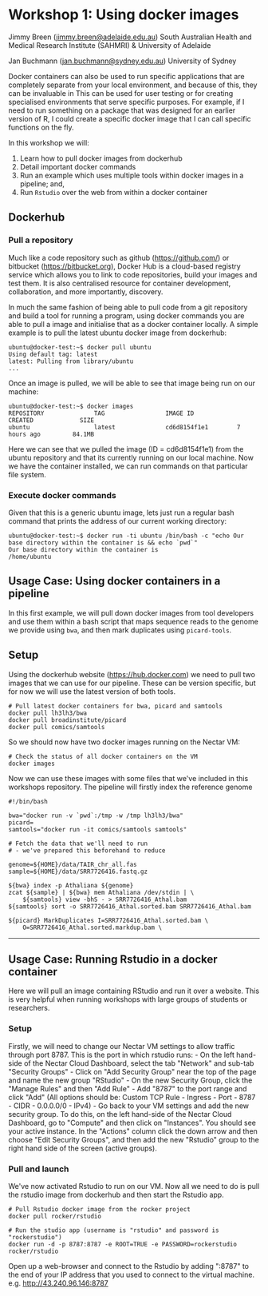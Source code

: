 # Workshop 1: Using docker images

Jimmy Breen (jimmy.breen@adelaide.edu.au)
South Australian Health and Medical Research Institute (SAHMRI) &
University of Adelaide

Jan Buchmann (jan.buchmann@sydney.edu.au)
University of Sydney

Docker containers can also be used to run specific applications that are completely separate from your local environment, and because of this, they can be invaluable in  This can be used for user testing or for creating specialised environments that serve specific purposes. For example, if I need to run something on a package that was designed for an earlier version of R, I could create a specific docker image that I can call specific functions on the fly.

In this workshop we will:
1. Learn how to pull docker images from dockerhub
2. Detail important docker commands
3. Run an example which uses multiple tools within docker images in a pipeline; and,
4. Run `Rstudio` over the web from within a docker container

## Dockerhub

### Pull a repository
Much like a code repository such as github (https://github.com/) or bitbucket (https://bitbucket.org), Docker Hub is a cloud-based registry service which allows you to link to code repositories, build your images and test them. It is also centralised resource for container development, collaboration, and more importantly, discovery.

In much the same fashion of being able to pull code from a git repository and build a tool for running a program, using docker commands you are able to pull a image and initialise that as a docker container locally. A simple example is to pull the latest ubuntu docker image from dockerhub:

    ubuntu@docker-test:~$ docker pull ubuntu
    Using default tag: latest
    latest: Pulling from library/ubuntu
    ...

Once an image is pulled, we will be able to see that image being run on our machine:

    ubuntu@docker-test:~$ docker images
    REPOSITORY              TAG                 IMAGE ID            CREATED             SIZE
    ubuntu                  latest              cd6d8154f1e1        7 hours ago         84.1MB

Here we can see that we pulled the image (ID = cd6d8154f1e1) from the ubuntu repository and that its currently running on our local machine. Now we have the container installed, we can run commands on that particular file system.

### Execute docker commands

 Given that this is a generic ubuntu image, lets just run a regular bash command that prints the address of our current working directory:

    ubuntu@docker-test:~$ docker run -ti ubuntu /bin/bash -c "echo Our base directory within the container is && echo `pwd`"
    Our base directory within the container is
    /home/ubuntu



## Usage Case: Using docker containers in a pipeline

In this first example, we will pull down docker images from tool developers and use them within a bash script that maps sequence reads to the genome we provide using `bwa`, and then mark duplicates using `picard-tools`.

## Setup

Using the dockerhub website (https://hub.docker.com) we need to pull two images that we can use for our pipeline. These can be version specific, but for now we will use the latest version of both tools.

    # Pull latest docker containers for bwa, picard and samtools
    docker pull lh3lh3/bwa
    docker pull broadinstitute/picard
    docker pull comics/samtools

So we should now have two docker images running on the Nectar VM:

    # Check the status of all docker containers on the VM
    docker images

Now we can use these images with some files that we've included in this workshops repository. The pipeline will firstly index the reference genome

    #!/bin/bash

    bwa="docker run -v `pwd`:/tmp -w /tmp lh3lh3/bwa"
    picard=
    samtools="docker run -it comics/samtools samtools"

    # Fetch the data that we'll need to run
    # - we've prepared this beforehand to reduce

    genome=${HOME}/data/TAIR_chr_all.fas
    sample=${HOME}/data/SRR7726416.fastq.gz

    ${bwa} index -p Athaliana ${genome}
    zcat ${sample} | ${bwa} mem Athaliana /dev/stdin | \
        ${samtools} view -bhS - > SRR7726416_Athal.bam
    ${samtools} sort -o SRR7726416_Athal.sorted.bam SRR7726416_Athal.bam

    ${picard} MarkDuplicates I=SRR7726416_Athal.sorted.bam \
        O=SRR7726416_Athal.sorted.markdup.bam \


---

## Usage Case: Running Rstudio in a docker container


Here we will pull an image containing RStudio and run it over a website. This is very helpful when running workshops with large groups of students or researchers.

### Setup

Firstly, we will need to change our Nectar VM settings to allow traffic through port 8787. This is the port in which rstudio runs:
    - On the left hand-side of the Nectar Cloud Dashboard, select the tab "Network" and sub-tab "Security Groups"
    - Click on "Add Security Group" near the top of the page and name the new group "RStudio"
    - On the new Security Group, click the "Manage Rules" and then "Add Rule"
    - Add "8787" to the port range and click "Add" (All options should be: Custom TCP Rule - Ingress - Port - 8787 - CIDR - 0.0.0.0/0 - IPv4)
    - Go back to your VM settings and add the new security group. To do this, on the left hand-side of the Nectar Cloud Dashboard, go to "Compute" and then click on "Instances". You should see your active instance. In the "Actions" column click the down arrow and then choose "Edit Security Groups", and then add the new "Rstudio" group to the right hand side of the screen (active groups).

### Pull and launch

We've now activated Rstudio to run on our VM. Now all we need to do is pull the rstudio image from dockerhub and then start the Rstudio app.

    # Pull Rstudio docker image from the rocker project
    docker pull rocker/rstudio

    # Run the studio app (username is "rstudio" and password is "rockerstudio")
    docker run -d -p 8787:8787 -e ROOT=TRUE -e PASSWORD=rockerstudio rocker/rstudio

Open up a web-browser and connect to the Rstudio by adding ":8787" to the end of your IP address that you used to connect to the virtual machine. e.g. http://43.240.96.146:8787
